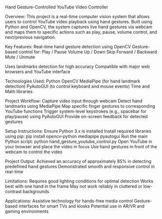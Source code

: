 Hand Gesture-Controlled YouTube Video Controller

Overview:
This project is a real-time computer vision system that allows users to control YouTube video playback using hand gestures. Built using Python and OpenCV, the system captures live hand gestures via webcam and maps them to specific actions such as play, pause, volume control, and next/previous navigation.

Key Features:
Real-time hand gesture detection using OpenCV
Gesture-based control for:
Play / Pause
Volume Up / Down
Skip Forward / Backward
Mute / Unmute

Uses landmarks detection for high accuracy
Compatible with major web browsers and YouTube interface

Technologies Used:
Python
OpenCV
MediaPipe (for hand landmark detection)
PyAutoGUI (to control keyboard and mouse events)
Time and Math libraries

Project Workflow:
Capture video input through webcam
Detect hand landmarks using MediaPipe
Map specific finger gestures to corresponding YouTube functions
Trigger system-level keystrokes (e.g., spacebar for play/pause) using PyAutoGUI
Provide on-screen feedback for detected gestures

Setup Instructions:
Ensure Python 3.x is installed
Install required libraries using pip:
pip install opencv-python mediapipe pyautogui
Run the main Python script:
python hand_gesture_youtube_control.py
Open YouTube in your browser and place the video in focus
Use hand gestures in front of the webcam to control the video

Project Output:
Achieved an accuracy of approximately 85% in detecting predefined hand gestures
Demonstrated smooth and responsive control in real-time

Limitations:
Requires good lighting conditions for optimal detection
Works best with one hand in the frame
May not work reliably in cluttered or low-contrast backgrounds

Applications:
Assistive technology for hands-free media control
Gesture-based interfaces for smart TVs and kiosks
Potential use in AR/VR and gaming environments

